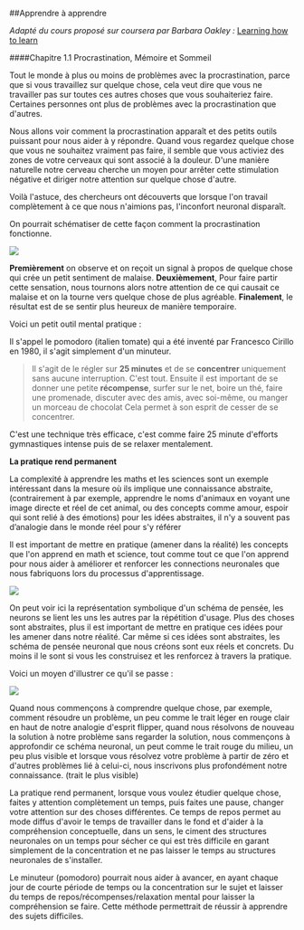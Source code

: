 ##Apprendre à apprendre

*Adapté du cours proposé sur coursera par Barbara Oakley :* [Learning how to learn](https://www.coursera.org/learn/learning-how-to-learn)


####Chapitre 1.1 Procrastination, Mémoire et Sommeil

Tout le monde à plus ou moins de problèmes avec la procrastination, parce que si vous travaillez sur quelque chose, cela veut dire que vous ne travailler pas sur toutes ces autres choses que vous souhaiteriez faire. Certaines personnes ont plus de problèmes avec la procrastination que d'autres.

Nous allons voir comment la procrastination apparaît et des petits outils puissant pour nous aider à y répondre. Quand vous regardez quelque chose que vous ne souhaitez vraiment pas faire, il semble que vous activiez des zones de votre cerveaux qui sont associé à la douleur. D'une manière naturelle notre cerveau cherche un moyen pour arrêter cette stimulation négative et diriger notre attention sur quelque chose d'autre. 

Voilà l'astuce, des chercheurs ont découverts que lorsque l'on travail complètement à ce que nous n'aimions pas, l'inconfort neuronal disparaît.

On pourrait schématiser de cette façon comment la procrastination fonctionne.

![](01_procrastination/procrastination.png)

**Premièrement** on observe et on reçoit un signal à propos de quelque chose qui crée un petit sentiment de malaise. **Deuxièmement**, Pour faire partir cette sensation, nous tournons alors notre attention de ce qui causait ce malaise et on la tourne vers quelque chose de plus agréable. **Finalement**, le résultat est de se sentir plus heureux de manière temporaire.

Voici un petit outil mental pratique :

Il s'appel le pomodoro (italien tomate) qui a été inventé par Francesco Cirillo en 1980, il s'agit simplement d'un minuteur.

>Il s'agit de le régler sur **25 minutes** et de se **concentrer** uniquement sans aucune interruption. C'est tout. Ensuite il est important de se donner une petite **récompense**, surfer sur le net, boire un thé, faire une promenade, discuter avec des amis, avec soi-même, ou manger un morceau de chocolat Cela permet à son esprit de cesser de se concentrer.

C'est une technique très efficace, c'est comme faire 25 minute d'efforts gymnastiques intense puis de se relaxer mentalement.

**La pratique rend permanent**

La complexité à apprendre les maths et les sciences sont un exemple intéressant dans la mesure où ils implique une connaissance abstraite, (contrairement à par exemple, apprendre le noms d'animaux en voyant une image directe et réel de cet animal, ou des concepts comme amour, espoir qui sont relié à des émotions) pour les idées abstraites, il n'y a souvent pas d’analogie dans le monde réel pour s'y référer

Il est important de mettre en pratique (amener dans la réalité) les concepts que l'on apprend en math et science, tout comme tout ce que l'on apprend pour nous aider à améliorer et renforcer les connections neuronales que nous fabriquons lors du processus d'apprentissage.

![](01_procrastination/neurons-struct.png)

On peut voir ici la représentation symbolique d'un schéma de pensée, les neurons se lient les uns les autres par la répétition d'usage. Plus des choses sont abstraites, plus il est important de mettre en pratique ces idées pour les amener dans notre réalité. Car même si ces idées sont abstraites, les schéma de pensée neuronal que nous créons sont eux réels et concrets. Du moins il le sont si vous les construisez et les renforcez à travers la pratique.

Voici un moyen d'illustrer ce qu'il se passe :


![](01_procrastination/analogie.png)

Quand nous commençons à comprendre quelque chose, par exemple, comment résoudre un problème, un peu comme le trait léger en rouge clair en haut de notre analogie d'esprit flipper, quand nous résolvons de nouveau la solution à notre problème sans regarder la solution, nous commençons à approfondir ce schéma neuronal, un peut comme le trait rouge du milieu, un peu plus visible et lorsque vous résolvez votre problème à partir de zéro et d'autres problèmes lié à celui-ci, nous inscrivons plus profondément notre connaissance. (trait le plus visible) 

La pratique rend permanent, lorsque vous voulez étudier quelque chose, faites y attention complètement un temps, puis faites une pause, changer votre attention sur des choses différentes. Ce temps de repos permet au mode diffus d'avoir le temps de travailler dans le fond et d'aider à la compréhension conceptuelle, dans un sens, le ciment des structures neuronales on un temps pour sécher ce qui est très difficile en garant simplement de la concentration et ne pas laisser le temps au structures neuronales de s'installer.

Le minuteur (pomodoro) pourrait nous aider à avancer, en ayant chaque jour de courte période de temps ou la concentration sur le sujet et laisser du temps de repos/récompenses/relaxation mental pour laisser la compréhension se faire. Cette méthode permettrait de réussir à apprendre des sujets difficiles.